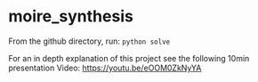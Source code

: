 # moire_synthesis

From the github directory, run:
```python solve```


For an in depth explanation of this project see the following 10min presentation Video:
https://youtu.be/eOOM0ZkNyYA 

